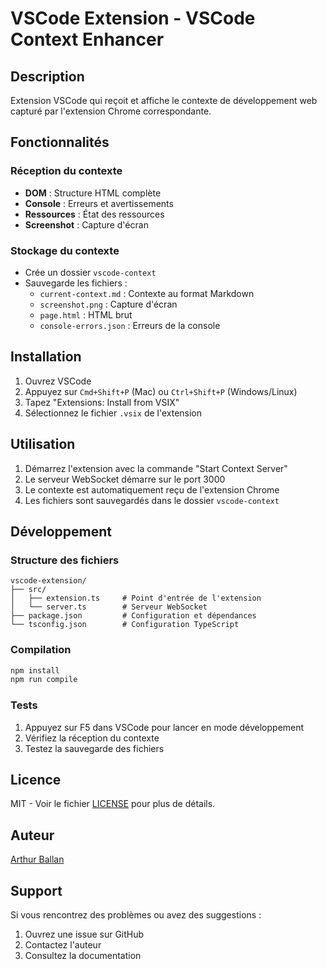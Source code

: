 # VSCode Extension - VSCode Context Enhancer

## Description
Extension VSCode qui reçoit et affiche le contexte de développement web capturé par l'extension Chrome correspondante.

## Fonctionnalités

### Réception du contexte
- **DOM** : Structure HTML complète
- **Console** : Erreurs et avertissements
- **Ressources** : État des ressources
- **Screenshot** : Capture d'écran

### Stockage du contexte
- Crée un dossier `vscode-context`
- Sauvegarde les fichiers :
  - `current-context.md` : Contexte au format Markdown
  - `screenshot.png` : Capture d'écran
  - `page.html` : HTML brut
  - `console-errors.json` : Erreurs de la console

## Installation

1. Ouvrez VSCode
2. Appuyez sur `Cmd+Shift+P` (Mac) ou `Ctrl+Shift+P` (Windows/Linux)
3. Tapez "Extensions: Install from VSIX"
4. Sélectionnez le fichier `.vsix` de l'extension

## Utilisation

1. Démarrez l'extension avec la commande "Start Context Server"
2. Le serveur WebSocket démarre sur le port 3000
3. Le contexte est automatiquement reçu de l'extension Chrome
4. Les fichiers sont sauvegardés dans le dossier `vscode-context`

## Développement

### Structure des fichiers
```
vscode-extension/
├── src/
│   ├── extension.ts     # Point d'entrée de l'extension
│   └── server.ts        # Serveur WebSocket
├── package.json         # Configuration et dépendances
└── tsconfig.json        # Configuration TypeScript
```

### Compilation
```bash
npm install
npm run compile
```

### Tests
1. Appuyez sur F5 dans VSCode pour lancer en mode développement
2. Vérifiez la réception du contexte
3. Testez la sauvegarde des fichiers

## Licence

MIT - Voir le fichier [LICENSE](LICENSE) pour plus de détails.

## Auteur

[Arthur Ballan](https://github.com/WEBLAZER)

## Support

Si vous rencontrez des problèmes ou avez des suggestions :
1. Ouvrez une issue sur GitHub
2. Contactez l'auteur
3. Consultez la documentation 